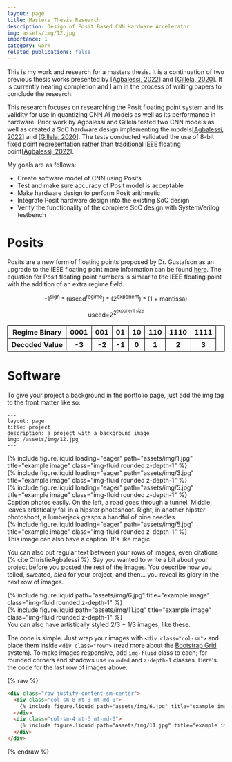 ```yaml
---
layout: page
title: Masters Thesis Research
description: Design of Posit Based CNN Hardware Accelerator
img: assets/img/12.jpg
importance: 1
category: work
related_publications: false
---
```


This is my work and research for a masters thesis. It is a continuation of two previous thesis works presented by [<a href="https://repository.rit.edu/theses/11244/">Agbalessi, 2022</a>] and [<a href="https://repository.rit.edu/theses/10382/">Gillela, 2020</a>]. It is currently nearing completion and I am in the process of writing papers to conclude the research.

This research focuses on researching the Posit floating point system and its validity for use in quantizing CNN AI models as well as its performance in hardware. Prior work by Agbalessi and Gillela tested two CNN models as well as created a SoC hardware design implementing the models[<a href="https://repository.rit.edu/theses/11244/">Agbalessi, 2022</a>] and [<a href="https://repository.rit.edu/theses/10382/">Gillela, 2020</a>]. The tests conducted validated the use of 8-bit fixed point representation rather than traditional IEEE floating point[<a href="https://repository.rit.edu/theses/11244/">Agbalessi, 2022</a>].


My goals are as follows:
<div>
    <ul>
        <li>Create software model of CNN using Posits</li>
        <li>Test and make sure accuracy of Posit model is acceptable</li>
        <li>Make hardware design to perform Posit arithmetic</li>
        <li>Integrate Posit hardware design into the existing SoC design</li>
        <li>Verify the functionality of the complete SoC design with SystemVerilog testbench</li>
    </ul>
</div>


<h1>Posits</h1>

Posits are a new form of floating points proposed by Dr. Gustafson as an upgrade to the IEEE floating point more information can be found <a href="https://posithub.org/">here</a>. The equation for Posit floating point numbers is similar to the IEEE floating point with the addition of an extra regime field.

<div style="text-align:center;">
    <p>
    -1<sup>sign</sup> <font face="Symbol">&#42;</font> (useed<sup>regime</sup>) <font face="Symbol">&#42;</font> (2<sup>exponent</sup>) <font face="Symbol">&#42;</font> (1 + mantissa)
    </p>
    <p>
    useed=2<sup>2<sup>exponent size</sup></sup>
    </p>
</div>


<div>
<style>
table, th, td {
    border: 1px solid black;
}
</style>
    <table style="width:100%">
        <tr style="text-align:center;">
            <th>Regime Binary</th>
            <th>0001</th>
            <th>001</th>
            <th>01</th>
            <th>10</th>
            <th>110</th>
            <th>1110</th>
            <th>1111</th>
        </tr>
        <tr style="text-align:center;">
            <th>Decoded Value</th>
            <th>-3</th>
            <th>-2</th>
            <th>-1</th>
            <th>0</th>
            <th>1</th>
            <th>2</th>
            <th>3</th>
        </tr>
    </table>
</div>


<h1>Software</h1>

To give your project a background in the portfolio page, just add the img tag to the front matter like so:

    ---
    layout: page
    title: project
    description: a project with a background image
    img: /assets/img/12.jpg
    ---

<div class="row">
    <div class="col-sm mt-3 mt-md-0">
        {% include figure.liquid loading="eager" path="assets/img/1.jpg" title="example image" class="img-fluid rounded z-depth-1" %}
    </div>
    <div class="col-sm mt-3 mt-md-0">
        {% include figure.liquid loading="eager" path="assets/img/3.jpg" title="example image" class="img-fluid rounded z-depth-1" %}
    </div>
    <div class="col-sm mt-3 mt-md-0">
        {% include figure.liquid loading="eager" path="assets/img/5.jpg" title="example image" class="img-fluid rounded z-depth-1" %}
    </div>
</div>
<div class="caption">
    Caption photos easily. On the left, a road goes through a tunnel. Middle, leaves artistically fall in a hipster photoshoot. Right, in another hipster photoshoot, a lumberjack grasps a handful of pine needles.
</div>
<div class="row">
    <div class="col-sm mt-3 mt-md-0">
        {% include figure.liquid loading="eager" path="assets/img/5.jpg" title="example image" class="img-fluid rounded z-depth-1" %}
    </div>
</div>
<div class="caption">
    This image can also have a caption. It's like magic.
</div>

You can also put regular text between your rows of images, even citations {% cite ChristieAgbalessi %}.
Say you wanted to write a bit about your project before you posted the rest of the images.
You describe how you toiled, sweated, _bled_ for your project, and then... you reveal its glory in the next row of images.

<div class="row justify-content-sm-center">
    <div class="col-sm-8 mt-3 mt-md-0">
        {% include figure.liquid path="assets/img/6.jpg" title="example image" class="img-fluid rounded z-depth-1" %}
    </div>
    <div class="col-sm-4 mt-3 mt-md-0">
        {% include figure.liquid path="assets/img/11.jpg" title="example image" class="img-fluid rounded z-depth-1" %}
    </div>
</div>
<div class="caption">
    You can also have artistically styled 2/3 + 1/3 images, like these.
</div>

The code is simple.
Just wrap your images with `<div class="col-sm">` and place them inside `<div class="row">` (read more about the <a href="https://getbootstrap.com/docs/4.4/layout/grid/">Bootstrap Grid</a> system).
To make images responsive, add `img-fluid` class to each; for rounded corners and shadows use `rounded` and `z-depth-1` classes.
Here's the code for the last row of images above:

{% raw %}

```html
<div class="row justify-content-sm-center">
  <div class="col-sm-8 mt-3 mt-md-0">
    {% include figure.liquid path="assets/img/6.jpg" title="example image" class="img-fluid rounded z-depth-1" %}
  </div>
  <div class="col-sm-4 mt-3 mt-md-0">
    {% include figure.liquid path="assets/img/11.jpg" title="example image" class="img-fluid rounded z-depth-1" %}
  </div>
</div>
```

{% endraw %}
